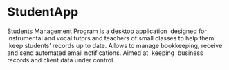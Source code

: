 # StudentApp
Students Management Program is a desktop application  designed for instrumental and vocal tutors and teachers of small classes
to help them  keep students’ records up to date.
Allows to manage bookkeeping, receive and send automated email notifications.
Aimed at  keeping  business records and client data under control.

